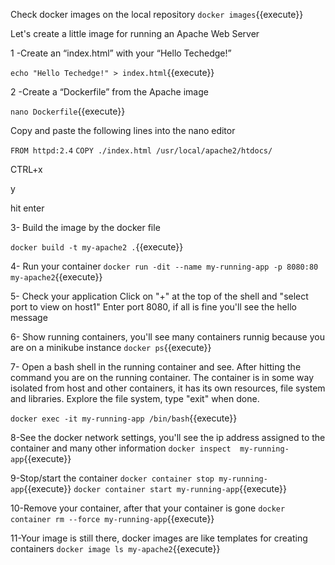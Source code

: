 Check docker images on the local repository
`docker images`{{execute}}

Let's create a little image for running an Apache Web Server

1 -Create an “index.html” with your “Hello Techedge!”

`echo "Hello Techedge!" > index.html`{{execute}}

2 -Create a “Dockerfile” from the Apache image 

`nano Dockerfile`{{execute}}

Copy and paste the following lines into the nano editor

`FROM httpd:2.4`
`COPY ./index.html /usr/local/apache2/htdocs/`

CTRL+x

y

hit enter

3- Build the image by the docker file

`docker build -t my-apache2 .`{{execute}}

4- Run your container
`docker run -dit --name my-running-app -p 8080:80 my-apache2`{{execute}}

5- Check your application
Click on "+" at the top of the shell and "select port to view on host1"
Enter port 8080, if all is fine you'll see the hello message

6- Show running containers, you'll see many containers runnig because you are on a minikube instance
`docker ps`{{execute}}

7- Open a bash shell in the running container and see. 
After hitting the command you are on the running container. 
The container is in some way isolated from host and other containers, it has its own resources, file system and libraries.
Explore the file system, type "exit" when done.

`docker exec -it my-running-app /bin/bash`{{execute}}

8-See the docker network settings, you'll see the ip address assigned to the container and many other information
`docker inspect  my-running-app`{{execute}}

9-Stop/start the container
`docker container stop my-running-app`{{execute}}
`docker container start my-running-app`{{execute}}

10-Remove your container, after that your container is gone
`docker container rm --force my-running-app`{{execute}}

11-Your image is still there, docker images are like templates for creating containers
`docker image ls my-apache2`{{execute}}











